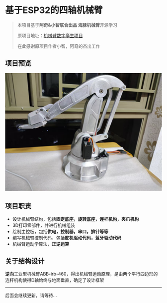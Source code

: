 # 基于ESP32的四轴机械臂
>本项目基于**阿奇&小智联合出品 海豚机械臂**开源学习
>
>原项目地址：[机械臂数字孪生项目](https://x509p6c8to.feishu.cn/docx/FeMndRrzRommxGxTkFscJ0zKnKh)
>
>在此感谢原项目作者小智，阿奇的杰出工作
## 项目预览
![项目展示](制作过程纪念/成品展示.jpg)
## 项目职责
* 设计机械臂结构，包括**固定底座，旋转底座，连杆机构，夹爪机构**
* 3D打印零部件，并进行机械组装
* 绘制主控板，包括**供电，控制器，串口，排针等等**
* 编写机械臂控制代码，包括**舵机驱动代码，蓝牙驱动代码**
* 机械臂运动学算法，**正逆运算**
## 关于结构设计
**逆向**工业型机械臂ABB-irb-460，得出机械臂运动原理，是由两个平行四边形的连杆机构使得D轴始终与地面垂直，确定了设计框架



***
后面会继续更新，请等待...
